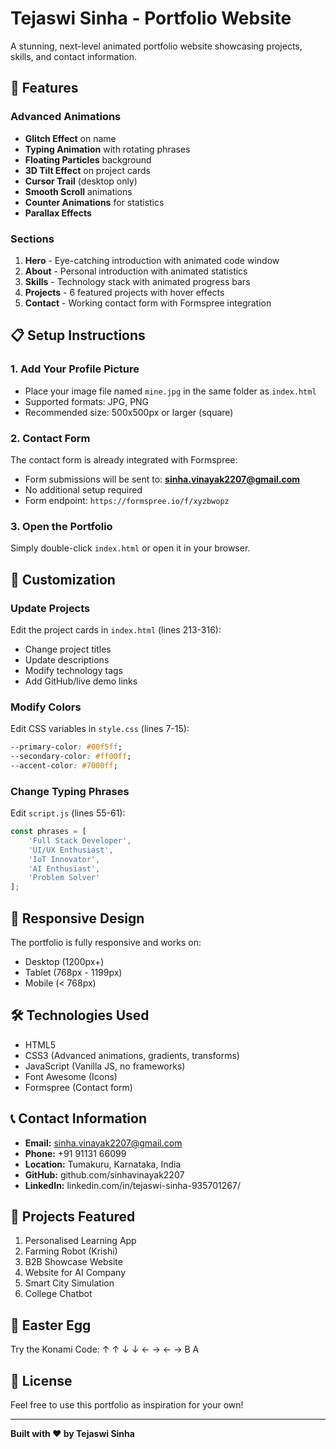 # Tejaswi Sinha - Portfolio Website

A stunning, next-level animated portfolio website showcasing projects, skills, and contact information.

## 🚀 Features

### Advanced Animations
- **Glitch Effect** on name
- **Typing Animation** with rotating phrases
- **Floating Particles** background
- **3D Tilt Effect** on project cards
- **Cursor Trail** (desktop only)
- **Smooth Scroll** animations
- **Counter Animations** for statistics
- **Parallax Effects**

### Sections
1. **Hero** - Eye-catching introduction with animated code window
2. **About** - Personal introduction with animated statistics
3. **Skills** - Technology stack with animated progress bars
4. **Projects** - 6 featured projects with hover effects
5. **Contact** - Working contact form with Formspree integration

## 📋 Setup Instructions

### 1. Add Your Profile Picture
- Place your image file named `mine.jpg` in the same folder as `index.html`
- Supported formats: JPG, PNG
- Recommended size: 500x500px or larger (square)

### 2. Contact Form
The contact form is already integrated with Formspree:
- Form submissions will be sent to: **sinha.vinayak2207@gmail.com**
- No additional setup required
- Form endpoint: `https://formspree.io/f/xyzbwopz`

### 3. Open the Portfolio
Simply double-click `index.html` or open it in your browser.

## 🎨 Customization

### Update Projects
Edit the project cards in `index.html` (lines 213-316):
- Change project titles
- Update descriptions
- Modify technology tags
- Add GitHub/live demo links

### Modify Colors
Edit CSS variables in `style.css` (lines 7-15):
```css
--primary-color: #00f5ff;
--secondary-color: #ff00ff;
--accent-color: #7000ff;
```

### Change Typing Phrases
Edit `script.js` (lines 55-61):
```javascript
const phrases = [
    'Full Stack Developer',
    'UI/UX Enthusiast',
    'IoT Innovator',
    'AI Enthusiast',
    'Problem Solver'
];
```

## 📱 Responsive Design
The portfolio is fully responsive and works on:
- Desktop (1200px+)
- Tablet (768px - 1199px)
- Mobile (< 768px)

## 🛠️ Technologies Used
- HTML5
- CSS3 (Advanced animations, gradients, transforms)
- JavaScript (Vanilla JS, no frameworks)
- Font Awesome (Icons)
- Formspree (Contact form)

## 📞 Contact Information
- **Email:** sinha.vinayak2207@gmail.com
- **Phone:** +91 91131 66099
- **Location:** Tumakuru, Karnataka, India
- **GitHub:** github.com/sinhavinayak2207
- **LinkedIn:** linkedin.com/in/tejaswi-sinha-935701267/

## 🎯 Projects Featured
1. Personalised Learning App
2. Farming Robot (Krishi)
3. B2B Showcase Website
4. Website for AI Company
5. Smart City Simulation
6. College Chatbot

## 🌟 Easter Egg
Try the Konami Code: ↑ ↑ ↓ ↓ ← → ← → B A

## 📄 License
Feel free to use this portfolio as inspiration for your own!

---
**Built with ❤️ by Tejaswi Sinha**
